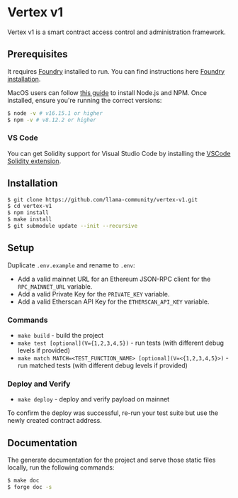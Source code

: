 # Vertex v1

Vertex v1 is a smart contract access control and administration framework.

## Prerequisites

It requires [Foundry](https://github.com/gakonst/foundry) installed to run. You can find instructions here [Foundry installation](https://github.com/gakonst/foundry#installation).

MacOS users can follow [this guide](https://tecadmin.net/install-nvm-macos-with-homebrew/) to install Node.js and NPM. Once installed, ensure you're running the correct versions:

```sh
$ node -v # v16.15.1 or higher
$ npm -v # v8.12.2 or higher
```

### VS Code

You can get Solidity support for Visual Studio Code by installing the [VSCode Solidity extension](https://github.com/juanfranblanco/vscode-solidity).

## Installation

```sh
$ git clone https://github.com/llama-community/vertex-v1.git
$ cd vertex-v1
$ npm install
$ make install
$ git submodule update --init --recursive
```

## Setup

Duplicate `.env.example` and rename to `.env`:

- Add a valid mainnet URL for an Ethereum JSON-RPC client for the `RPC_MAINNET_URL` variable.
- Add a valid Private Key for the `PRIVATE_KEY` variable.
- Add a valid Etherscan API Key for the `ETHERSCAN_API_KEY` variable.

### Commands

- `make build` - build the project
- `make test [optional](V={1,2,3,4,5})` - run tests (with different debug levels if provided)
- `make match MATCH=<TEST_FUNCTION_NAME> [optional](V=<{1,2,3,4,5}>)` - run matched tests (with different debug levels if provided)

### Deploy and Verify

- `make deploy` - deploy and verify payload on mainnet

To confirm the deploy was successful, re-run your test suite but use the newly created contract address.

## Documentation

The generate documentation for the project and serve those static files locally, run the following commands:

```sh
$ make doc
$ forge doc -s
```
